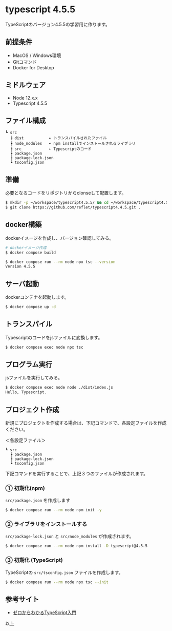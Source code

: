 # typescript 4.5.5
TypeScriptのバージョン4.5.5の学習用に作ります。

## 前提条件
- MacOS / Windows環境
- Gitコマンド
- Docker for Desktop

## ミドルウェア
- Node 12.x.x
- Typescript 4.5.5

## ファイル構成
```
┗ src
  ┣ dist           ← トランスパイルされたファイル
  ┣ node_modules   ← npm installでインストールされるライブラリ
  ┣ src            ← Typescriptのコード
  ┣ package.json
  ┣ package-lock.json
  ┗ tsconfig.json
```

## 準備
必要となるコードをリポジトリからclonseして配置します。
```bash
$ mkdir -p ~/workspace/typescript4.5.5/ && cd ~/workspace/typescript4.5.5
$ git clone https://github.com/reflet/typescript4.4.5.git .
```

## docker構築
dockerイメージを作成し、バージョン確認してみる。

```bash
# dockerイメージ作成
$ docker compose build

$ docker compose run --rm node npx tsc --version
Version 4.5.5
```

## サーバ起動
dockerコンテナを起動します。
```bash
$ docker compose up -d
```

## トランスパイル
Typescriptのコードをjsファイルに変換します。
```bash
$ docker compose exec node npx tsc
```

## プログラム実行
jsファイルを実行してみる。
```bash
$ docker compose exec node node ./dist/index.js
Hello, Typescript.
```

## プロジェクト作成
新規にプロジェクトを作成する場合は、下記コマンドで、各設定ファイルを作成ください。

＜各設定ファイル＞
```
┗ src
  ┣ package.json
  ┣ package-lock.json
  ┗ tsconfig.json
```
下記コマンドを実行することで、上記３つのファイルが作成されます。

### ① 初期化(npm)
`src/package.json` を作成します

```bash
$ docker compose run --rm node npm init -y
```

### ② ライブラリをインストールする
`src/package-lock.json` と `src/node_modules` が作成されます。

```bash
$ docker compose run --rm node npm install -D typescript@4.5.5
```

### ③ 初期化 (TypeScript)
TypeScriptの `src/tsconfig.json` ファイルを作成します。

```bash
$ docker compose run --rm node npx tsc --init
```


## 参考サイト
* [ゼロからわかるTypeScript入門](https://gihyo.jp/book/2022/978-4-297-12635-3)

以上
